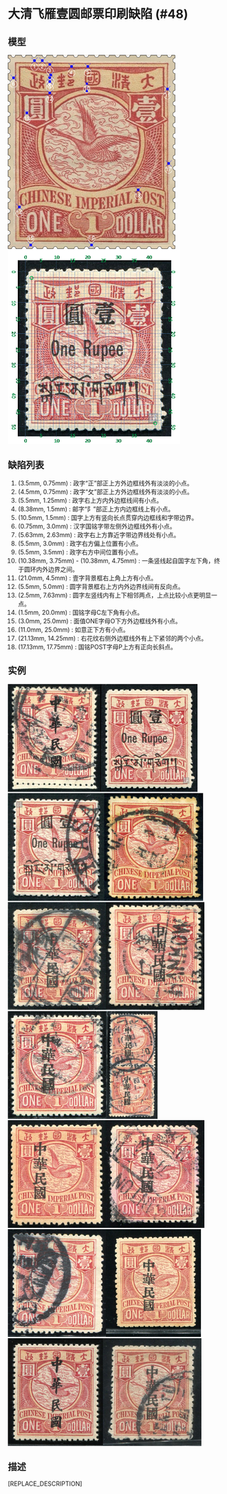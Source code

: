 # 大清飞雁壹圆邮票印刷缺陷 (#48)

## 模型
<img src="model.png" height=450/> <img src="sampling.png" height=450/>

## 缺陷列表
1. (3.5mm, 0.75mm) :  政字“正”部正上方外边框线外有淡淡的小点。
1. (4.5mm, 0.75mm) :  政字“攵”部正上方外边框线外有淡淡的小点。
1. (5.5mm, 1.25mm) :  政字右上方内外边框线间有小点。
1. (8.38mm, 1.5mm) :  邮字“阝”部正上方内边框线上有小点。
1. (10.5mm, 1.5mm) :  国字上方有竖向长点贯穿内边框线和字带边界。
1. (0.75mm, 3.0mm) :  汉字国铭字带左侧外边框线外有小点。
1. (5.63mm, 2.63mm) :  政字右上方靠近字带边界线处有小点。
1. (5.5mm, 3.0mm) :  政字右方偏上位置有小点。
1. (5.5mm, 3.5mm) :  政字右方中间位置有小点。
1. (10.38mm, 3.75mm) - (10.38mm, 4.75mm) :  一条竖线起自国字左下角，终于圆环内外边界之间。
1. (21.0mm, 4.5mm) :  壹字背景框右上角上方有小点。
1. (5.5mm, 5.0mm) :  圆字背景框右上方内外边界线间有反向点。
1. (2.5mm, 7.63mm) :  圆字左竖线内有上下相邻两点，上点比较小点更明显一点。
1. (1.5mm, 20.0mm) :  国铭字母C左下角有小点。
1. (3.0mm, 25.0mm) :  面值ONE字母O下方外边框线外有小点。
1. (11.0mm, 25.0mm) :  如意正下方有小点。
1. (21.13mm, 14.25mm) :  右花纹右侧外边框线外有上下紧邻的两个小点。
1. (17.13mm, 17.75mm) :  国铭POST字母P上方有正向长斜点。


## 实例
<img src="156654035A.jpg" height=250/><img src="2012-02-18_00055603011A.jpg" height=250/><img src="2012-04-23_00061295209A.jpg" height=250/><img src="2012-06-10_00063470035A.jpg" height=250/><img src="2012-07-01_00060359016A.jpg" height=250/><img src="2012-11-06_00073095013A.jpg" height=250/><img src="2012-11-18_00074695001A.jpg" height=250/><img src="2013-04-13_00106058008A.jpg" height=250/><img src="2013-12-13_00128431021A.jpg" height=250/><img src="2014-01-14_00134586011A.jpg" height=250/><img src="2014-05-26_00145416005A.jpg" height=250/><img src="2015-02-01_00167656030A.jpg" height=250/><img src="2016-02-04_00157483006A.jpg" height=250/><img src="2016-07-11_00217837059A.jpg" height=250/>


## 描述
[REPLACE_DESCRIPTION]
